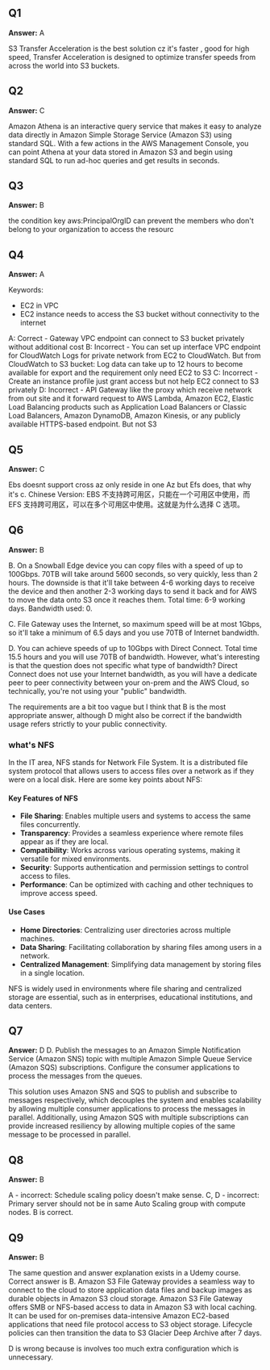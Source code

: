 ## Q1
**Answer:** A

S3 Transfer Acceleration is the best solution cz it's faster , good for high speed, Transfer Acceleration is designed to optimize transfer speeds from
across the world into S3 buckets.

## Q2
**Answer:** C

Amazon Athena is an interactive query service that makes it easy to analyze data directly in Amazon Simple Storage Service (Amazon S3) using standard SQL. With a few actions in the AWS Management Console, you can point Athena at your data stored in Amazon S3 and begin using standard SQL to run ad-hoc queries and get results in seconds.

## Q3
**Answer:** B

the condition key aws:PrincipalOrgID can prevent the members who don't belong to your organization to access the resourc

## Q4
**Answer:** A

Keywords:
- EC2 in VPC
- EC2 instance needs to access the S3 bucket without connectivity to the internet

A: Correct - Gateway VPC endpoint can connect to S3 bucket privately without additional cost
B: Incorrect - You can set up interface VPC endpoint for CloudWatch Logs for private network from EC2 to CloudWatch. But from CloudWatch to S3 bucket: Log data can take up to 12 hours to become available for export and the requirement only need EC2 to S3
C: Incorrect - Create an instance profile just grant access but not help EC2 connect to S3 privately
D: Incorrect - API Gateway like the proxy which receive network from out site and it forward request to AWS Lambda, Amazon EC2, Elastic Load Balancing products such as Application Load Balancers or Classic Load Balancers, Amazon DynamoDB, Amazon Kinesis, or any publicly available HTTPS-based endpoint. But not S3

## Q5
**Answer:** C

Ebs doesnt support cross az only reside in one Az but Efs does, that why it's c.
Chinese Version:
EBS 不支持跨可用区，只能在一个可用区中使用，而 EFS 支持跨可用区，可以在多个可用区中使用。这就是为什么选择 C 选项。

## Q6
**Answer:** B

B. On a Snowball Edge device you can copy files with a speed of up to 100Gbps. 70TB will take around 5600 seconds, so very quickly, less than 2 hours. The downside is that it'll take between 4-6 working days to receive the device and then another 2-3 working days to send it back and for AWS to move the data onto S3 once it reaches them. Total time: 6-9 working days. Bandwidth used: 0.

C. File Gateway uses the Internet, so maximum speed will be at most 1Gbps, so it'll take a minimum of 6.5 days and you use 70TB of Internet bandwidth.

D. You can achieve speeds of up to 10Gbps with Direct Connect. Total time 15.5 hours and you will use 70TB of bandwidth. However, what's interesting is that the question does not specific what type of bandwidth? Direct Connect does not use your Internet bandwidth, as you will have a dedicate peer to peer connectivity between your on-prem and the AWS Cloud, so technically, you're not using your "public" bandwidth.

The requirements are a bit too vague but I think that B is the most appropriate answer, although D might also be correct if the bandwidth usage refers strictly to your public connectivity.

### what's NFS

In the IT area, NFS stands for Network File System. It is a distributed file system protocol that allows users to access files over a network as if they were on a local disk. Here are some key points about NFS:

#### Key Features of NFS

- **File Sharing**: Enables multiple users and systems to access the same files concurrently.
- **Transparency**: Provides a seamless experience where remote files appear as if they are local.
- **Compatibility**: Works across various operating systems, making it versatile for mixed environments.
- **Security**: Supports authentication and permission settings to control access to files.
- **Performance**: Can be optimized with caching and other techniques to improve access speed.

#### Use Cases

- **Home Directories**: Centralizing user directories across multiple machines.
- **Data Sharing**: Facilitating collaboration by sharing files among users in a network.
- **Centralized Management**: Simplifying data management by storing files in a single location.

NFS is widely used in environments where file sharing and centralized storage are essential, such as in enterprises, educational institutions, and data centers.

## Q7
**Answer:** D
D. Publish the messages to an Amazon Simple Notification Service (Amazon SNS) topic with multiple Amazon Simple Queue Service (Amazon SQS) subscriptions. Configure the consumer applications to process the messages from the queues.

This solution uses Amazon SNS and SQS to publish and subscribe to messages respectively, which decouples the system and enables scalability by allowing multiple consumer applications to process the messages in parallel. Additionally, using Amazon SQS with multiple subscriptions can provide increased resiliency by allowing multiple copies of the same message to be processed in parallel.

## Q8
**Answer:** B

A - incorrect: Schedule scaling policy doesn't make sense.
C, D - incorrect: Primary server should not be in same Auto Scaling group with compute nodes.
B is correct.

## Q9
**Answer:** B

The same question and answer explanation exists in a Udemy course.
Correct answer is B.
Amazon S3 File Gateway provides a seamless way to connect to the cloud to store application data files and backup images as durable objects in Amazon S3 cloud storage. Amazon S3 File Gateway offers SMB or NFS-based access to data in Amazon S3 with local caching.
It can be used for on-premises data-intensive Amazon EC2-based applications that need file protocol access to S3 object storage. Lifecycle policies can then transition the data to S3 Glacier Deep Archive after 7 days.

D is wrong because is involves too much extra configuration which is unnecessary.